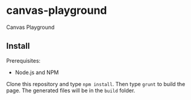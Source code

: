 canvas-playground
=================

Canvas Playground

Install
-------
Prerequisites:
* Node.js and NPM

Clone this repository and type `npm install`. Then type `grunt` to build the page. The generated files will be in the `build` folder.
